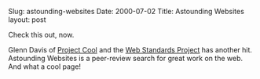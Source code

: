 Slug: astounding-websites
Date: 2000-07-02
Title: Astounding Websites
layout: post

Check this out, now.



Glenn Davis of <a href="http://www.projectcool.com/">Project Cool</a> and the <a href="http://www.webstandards.org">Web Standards Project</a> has another hit. Astounding Websites is a peer-review search for great work on the web. And what a cool page!
